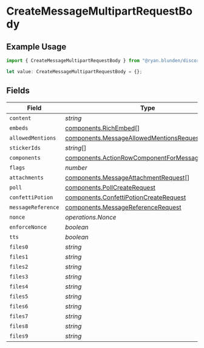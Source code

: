 # CreateMessageMultipartRequestBody

## Example Usage

```typescript
import { CreateMessageMultipartRequestBody } from "@ryan.blunden/discord-sdk/models/operations";

let value: CreateMessageMultipartRequestBody = {};
```

## Fields

| Field                                                                                                              | Type                                                                                                               | Required                                                                                                           | Description                                                                                                        |
| ------------------------------------------------------------------------------------------------------------------ | ------------------------------------------------------------------------------------------------------------------ | ------------------------------------------------------------------------------------------------------------------ | ------------------------------------------------------------------------------------------------------------------ |
| `content`                                                                                                          | *string*                                                                                                           | :heavy_minus_sign:                                                                                                 | N/A                                                                                                                |
| `embeds`                                                                                                           | [components.RichEmbed](../../models/components/richembed.md)[]                                                     | :heavy_minus_sign:                                                                                                 | N/A                                                                                                                |
| `allowedMentions`                                                                                                  | [components.MessageAllowedMentionsRequest](../../models/components/messageallowedmentionsrequest.md)               | :heavy_minus_sign:                                                                                                 | N/A                                                                                                                |
| `stickerIds`                                                                                                       | *string*[]                                                                                                         | :heavy_minus_sign:                                                                                                 | N/A                                                                                                                |
| `components`                                                                                                       | [components.ActionRowComponentForMessageRequest](../../models/components/actionrowcomponentformessagerequest.md)[] | :heavy_minus_sign:                                                                                                 | N/A                                                                                                                |
| `flags`                                                                                                            | *number*                                                                                                           | :heavy_minus_sign:                                                                                                 | N/A                                                                                                                |
| `attachments`                                                                                                      | [components.MessageAttachmentRequest](../../models/components/messageattachmentrequest.md)[]                       | :heavy_minus_sign:                                                                                                 | N/A                                                                                                                |
| `poll`                                                                                                             | [components.PollCreateRequest](../../models/components/pollcreaterequest.md)                                       | :heavy_minus_sign:                                                                                                 | N/A                                                                                                                |
| `confettiPotion`                                                                                                   | [components.ConfettiPotionCreateRequest](../../models/components/confettipotioncreaterequest.md)                   | :heavy_minus_sign:                                                                                                 | N/A                                                                                                                |
| `messageReference`                                                                                                 | [components.MessageReferenceRequest](../../models/components/messagereferencerequest.md)                           | :heavy_minus_sign:                                                                                                 | N/A                                                                                                                |
| `nonce`                                                                                                            | *operations.Nonce*                                                                                                 | :heavy_minus_sign:                                                                                                 | N/A                                                                                                                |
| `enforceNonce`                                                                                                     | *boolean*                                                                                                          | :heavy_minus_sign:                                                                                                 | N/A                                                                                                                |
| `tts`                                                                                                              | *boolean*                                                                                                          | :heavy_minus_sign:                                                                                                 | N/A                                                                                                                |
| `files0`                                                                                                           | *string*                                                                                                           | :heavy_minus_sign:                                                                                                 | N/A                                                                                                                |
| `files1`                                                                                                           | *string*                                                                                                           | :heavy_minus_sign:                                                                                                 | N/A                                                                                                                |
| `files2`                                                                                                           | *string*                                                                                                           | :heavy_minus_sign:                                                                                                 | N/A                                                                                                                |
| `files3`                                                                                                           | *string*                                                                                                           | :heavy_minus_sign:                                                                                                 | N/A                                                                                                                |
| `files4`                                                                                                           | *string*                                                                                                           | :heavy_minus_sign:                                                                                                 | N/A                                                                                                                |
| `files5`                                                                                                           | *string*                                                                                                           | :heavy_minus_sign:                                                                                                 | N/A                                                                                                                |
| `files6`                                                                                                           | *string*                                                                                                           | :heavy_minus_sign:                                                                                                 | N/A                                                                                                                |
| `files7`                                                                                                           | *string*                                                                                                           | :heavy_minus_sign:                                                                                                 | N/A                                                                                                                |
| `files8`                                                                                                           | *string*                                                                                                           | :heavy_minus_sign:                                                                                                 | N/A                                                                                                                |
| `files9`                                                                                                           | *string*                                                                                                           | :heavy_minus_sign:                                                                                                 | N/A                                                                                                                |